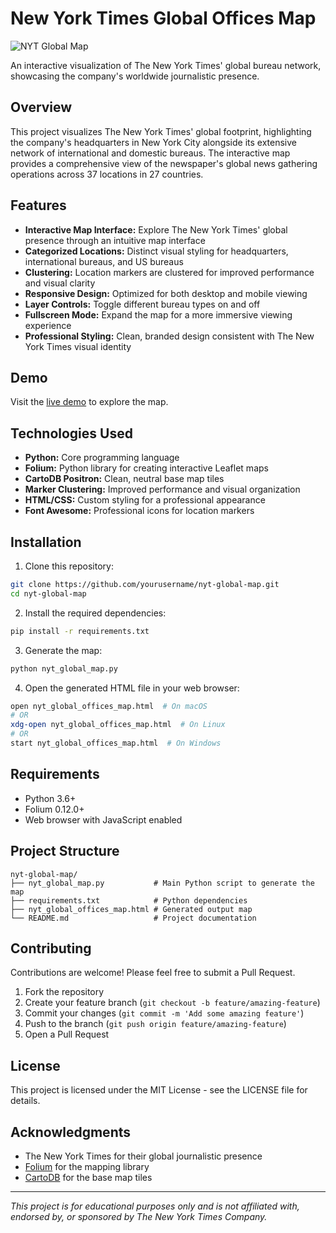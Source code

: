 # New York Times Global Offices Map

![NYT Global Map]([https://drive.google.com/file/d/1nT4EJymHSoPGrzHHzVlNTOfvayK3IbDJ/view?usp=drive_link])

An interactive visualization of The New York Times' global bureau network, showcasing the company's worldwide journalistic presence.

## Overview

This project visualizes The New York Times' global footprint, highlighting the company's headquarters in New York City alongside its extensive network of international and domestic bureaus. The interactive map provides a comprehensive view of the newspaper's global news gathering operations across 37 locations in 27 countries.

## Features

- **Interactive Map Interface:** Explore The New York Times' global presence through an intuitive map interface
- **Categorized Locations:** Distinct visual styling for headquarters, international bureaus, and US bureaus
- **Clustering:** Location markers are clustered for improved performance and visual clarity
- **Responsive Design:** Optimized for both desktop and mobile viewing
- **Layer Controls:** Toggle different bureau types on and off
- **Fullscreen Mode:** Expand the map for a more immersive viewing experience
- **Professional Styling:** Clean, branded design consistent with The New York Times visual identity

## Demo

Visit the [live demo](https://yourusername.github.io/nyt-global-map) to explore the map.

## Technologies Used

- **Python:** Core programming language
- **Folium:** Python library for creating interactive Leaflet maps
- **CartoDB Positron:** Clean, neutral base map tiles
- **Marker Clustering:** Improved performance and visual organization
- **HTML/CSS:** Custom styling for a professional appearance
- **Font Awesome:** Professional icons for location markers

## Installation

1. Clone this repository:
```bash
git clone https://github.com/yourusername/nyt-global-map.git
cd nyt-global-map
```

2. Install the required dependencies:
```bash
pip install -r requirements.txt
```

3. Generate the map:
```bash
python nyt_global_map.py
```

4. Open the generated HTML file in your web browser:
```bash
open nyt_global_offices_map.html  # On macOS
# OR
xdg-open nyt_global_offices_map.html  # On Linux
# OR
start nyt_global_offices_map.html  # On Windows
```

## Requirements

- Python 3.6+
- Folium 0.12.0+
- Web browser with JavaScript enabled

## Project Structure

```
nyt-global-map/
├── nyt_global_map.py           # Main Python script to generate the map
├── requirements.txt            # Python dependencies
├── nyt_global_offices_map.html # Generated output map
└── README.md                   # Project documentation
```

## Contributing

Contributions are welcome! Please feel free to submit a Pull Request.

1. Fork the repository
2. Create your feature branch (`git checkout -b feature/amazing-feature`)
3. Commit your changes (`git commit -m 'Add some amazing feature'`)
4. Push to the branch (`git push origin feature/amazing-feature`)
5. Open a Pull Request

## License

This project is licensed under the MIT License - see the LICENSE file for details.

## Acknowledgments

- The New York Times for their global journalistic presence
- [Folium](https://python-visualization.github.io/folium/) for the mapping library
- [CartoDB](https://carto.com/) for the base map tiles

---

*This project is for educational purposes only and is not affiliated with, endorsed by, or sponsored by The New York Times Company.*
